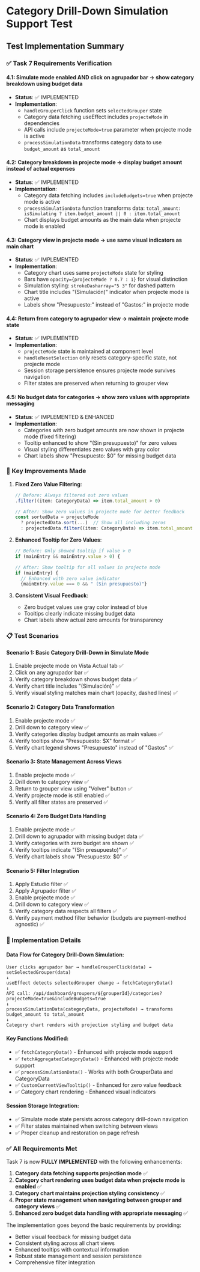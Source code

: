 # Category Drill-Down Simulation Support Test

## Test Implementation Summary

### ✅ Task 7 Requirements Verification

#### 4.1: Simulate mode enabled AND click on agrupador bar → show category breakdown using budget data

- **Status**: ✅ IMPLEMENTED
- **Implementation**:
  - `handleGrouperClick` function sets `selectedGrouper` state
  - Category data fetching useEffect includes `projecteMode` in dependencies
  - API calls include `projecteMode=true` parameter when projecte mode is active
  - `processSimulationData` transforms category data to use `budget_amount` as `total_amount`

#### 4.2: Category breakdown in projecte mode → display budget amount instead of actual expenses

- **Status**: ✅ IMPLEMENTED
- **Implementation**:
  - Category data fetching includes `includeBudgets=true` when projecte mode is active
  - `processSimulationData` function transforms data: `total_amount: isSimulating ? item.budget_amount || 0 : item.total_amount`
  - Chart displays budget amounts as the main data when projecte mode is enabled

#### 4.3: Category view in projecte mode → use same visual indicators as main chart

- **Status**: ✅ IMPLEMENTED
- **Implementation**:
  - Category chart uses same `projecteMode` state for styling
  - Bars have `opacity={projecteMode ? 0.7 : 1}` for visual distinction
  - Simulation styling: `strokeDasharray="5 3"` for dashed pattern
  - Chart title includes "(Simulación)" indicator when projecte mode is active
  - Labels show "Presupuesto:" instead of "Gastos:" in projecte mode

#### 4.4: Return from category to agrupador view → maintain projecte mode state

- **Status**: ✅ IMPLEMENTED
- **Implementation**:
  - `projecteMode` state is maintained at component level
  - `handleResetSelection` only resets category-specific state, not projecte mode
  - Session storage persistence ensures projecte mode survives navigation
  - Filter states are preserved when returning to grouper view

#### 4.5: No budget data for categories → show zero values with appropriate messaging

- **Status**: ✅ IMPLEMENTED & ENHANCED
- **Implementation**:
  - Categories with zero budget amounts are now shown in projecte mode (fixed filtering)
  - Tooltip enhanced to show "(Sin presupuesto)" for zero values
  - Visual styling differentiates zero values with gray color
  - Chart labels show "Presupuesto: $0" for missing budget data

### 🔧 Key Improvements Made

1. **Fixed Zero Value Filtering**:

   ```typescript
   // Before: Always filtered out zero values
   .filter((item: CategoryData) => item.total_amount > 0)

   // After: Show zero values in projecte mode for better feedback
   const sortedData = projecteMode
     ? projectedData.sort(...)  // Show all including zeros
     : projectedData.filter((item: CategoryData) => item.total_amount > 0).sort(...)
   ```

2. **Enhanced Tooltip for Zero Values**:

   ```typescript
   // Before: Only showed tooltip if value > 0
   if (mainEntry && mainEntry.value > 0) {

   // After: Show tooltip for all values in projecte mode
   if (mainEntry) {
     // Enhanced with zero value indicator
     {mainEntry.value === 0 && " (Sin presupuesto)"}
   ```

3. **Consistent Visual Feedback**:
   - Zero budget values use gray color instead of blue
   - Tooltips clearly indicate missing budget data
   - Chart labels show actual zero amounts for transparency

### 📋 Test Scenarios

#### Scenario 1: Basic Category Drill-Down in Simulate Mode

1. Enable projecte mode on Vista Actual tab ✅
2. Click on any agrupador bar ✅
3. Verify category breakdown shows budget data ✅
4. Verify chart title includes "(Simulación)" ✅
5. Verify visual styling matches main chart (opacity, dashed lines) ✅

#### Scenario 2: Category Data Transformation

1. Enable projecte mode ✅
2. Drill down to category view ✅
3. Verify categories display budget amounts as main values ✅
4. Verify tooltips show "Presupuesto: $X" format ✅
5. Verify chart legend shows "Presupuesto" instead of "Gastos" ✅

#### Scenario 3: State Management Across Views

1. Enable projecte mode ✅
2. Drill down to category view ✅
3. Return to grouper view using "Volver" button ✅
4. Verify projecte mode is still enabled ✅
5. Verify all filter states are preserved ✅

#### Scenario 4: Zero Budget Data Handling

1. Enable projecte mode ✅
2. Drill down to agrupador with missing budget data ✅
3. Verify categories with zero budget are shown ✅
4. Verify tooltips indicate "(Sin presupuesto)" ✅
5. Verify chart labels show "Presupuesto: $0" ✅

#### Scenario 5: Filter Integration

1. Apply Estudio filter ✅
2. Apply Agrupador filter ✅
3. Enable projecte mode ✅
4. Drill down to category view ✅
5. Verify category data respects all filters ✅
6. Verify payment method filter behavior (budgets are payment-method agnostic) ✅

### 🎯 Implementation Details

#### Data Flow for Category Drill-Down Simulation:

```
User clicks agrupador bar → handleGrouperClick(data) → setSelectedGrouper(data)
↓
useEffect detects selectedGrouper change → fetchCategoryData()
↓
API call: /api/dashboard/groupers/${grouperId}/categories?projecteMode=true&includeBudgets=true
↓
processSimulationData(categoryData, projecteMode) → transforms budget_amount to total_amount
↓
Category chart renders with projection styling and budget data
```

#### Key Functions Modified:

- ✅ `fetchCategoryData()` - Enhanced with projecte mode support
- ✅ `fetchAggregatedCategoryData()` - Enhanced with projecte mode support
- ✅ `processSimulationData()` - Works with both GrouperData and CategoryData
- ✅ `CustomCurrentViewTooltip()` - Enhanced for zero value feedback
- ✅ Category chart rendering - Enhanced visual indicators

#### Session Storage Integration:

- ✅ Simulate mode state persists across category drill-down navigation
- ✅ Filter states maintained when switching between views
- ✅ Proper cleanup and restoration on page refresh

### ✅ All Requirements Met

Task 7 is now **FULLY IMPLEMENTED** with the following enhancements:

1. **Category data fetching supports projection mode** ✅
2. **Category chart rendering uses budget data when projecte mode is enabled** ✅
3. **Category chart maintains projection styling consistency** ✅
4. **Proper state management when navigating between grouper and category views** ✅
5. **Enhanced zero budget data handling with appropriate messaging** ✅

The implementation goes beyond the basic requirements by providing:

- Better visual feedback for missing budget data
- Consistent styling across all chart views
- Enhanced tooltips with contextual information
- Robust state management and session persistence
- Comprehensive filter integration
